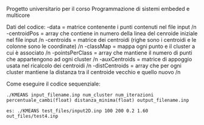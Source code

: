 Progetto universitario per il corso Programmazione di sistemi embeded e multicore

Dati del codice:
    -data = matrice contenente i punti contenuti nel file input /n
    -centroidPos = array che contiene in numero della linea del cenroide iniziale nel file input /n
    -centroids = matrice dei centroidi (righe sono i centroidi e le colonne sono le coordinate) /n
    -classMap = mappa ogni punto e il cluster a cui è associato /n
    -pointsPerClass = array che mantiene il numero di punti che appartengono ad ogni cluster /n
    -auxCentroids = matrice di appoggio usata nel ricalcolo dei centroidi /n
    -distCentroids = array che per ogni cluster mantiene la distanza tra il centroide vecchio e quello nuovo /n

Come eseguire il codice sequenziale:

    ./KMEANS input_filename.inp num_cluster num_iterazioni percentuale_cambi(float) distanza_minima(float) output_filename.inp

    es: ./KMEANS test_files/input2D.inp 100 200 0.2 1.60 out_files/test4.inp
